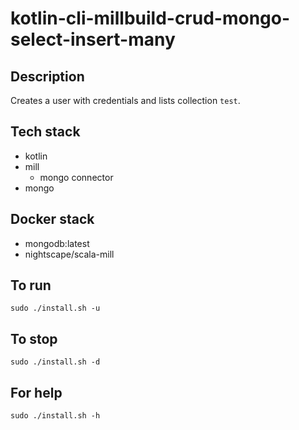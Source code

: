 # kotlin-cli-millbuild-crud-mongo-select-insert-many

## Description
Creates a user with credentials
and lists collection `test`.

## Tech stack
- kotlin
- mill
  - mongo connector
- mongo

## Docker stack
- mongodb:latest
- nightscape/scala-mill

## To run
`sudo ./install.sh -u`

## To stop
`sudo ./install.sh -d`

## For help
`sudo ./install.sh -h`
